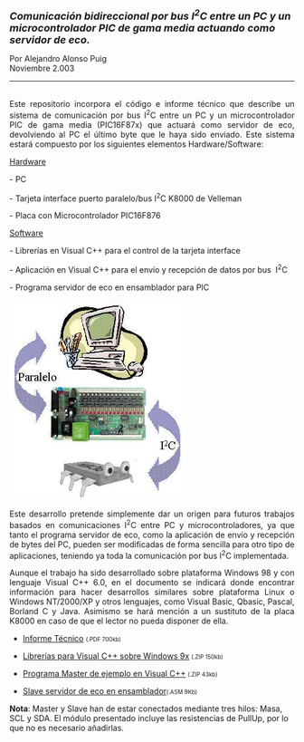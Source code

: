 <html>

<head>
<meta http-equiv="Content-Language" content="es">
<meta name="GENERATOR" content="Microsoft FrontPage 4.0">
<meta name="ProgId" content="FrontPage.Editor.Document">
</head>

<font size="4"><b><i>Comunicación bidireccional por bus I<sup>2</sup>C
      entre un PC y un microcontrolador PIC de gama media actuando como servidor
      de eco.&nbsp;</i></b></font>
      <p>Por Alejandro Alonso Puig<br>
      Noviembre 2.003<br>
  <hr>
<p align="justify"><br>
Este repositorio incorpora el código e informe técnico 
que describe un sistema de comunicación por bus I<sup>2</sup>C
entre un PC y un microcontrolador PIC de gama media (PIC16F87x) que actuará
como servidor de eco, devolviendo al PC el último byte que le haya sido
enviado. Este sistema estará compuesto por los siguientes elementos
Hardware/Software:&nbsp;</p>
<p align="justify"><u>Hardware</u>&nbsp;</p>
     <p align="left">- PC&nbsp;
     <p align="left">- Tarjeta interface puerto paralelo/bus I<sup>2</sup>C K8000 de
    Velleman&nbsp;
     <p align="left">- Placa con Microcontrolador PIC16F876
<br>
<p align="justify"><u>Software</u>&nbsp;</p>
    <p align="left">- Librerías en Visual C++ para el control de la tarjeta
    interface&nbsp;
     <p align="left">- Aplicación en Visual C++ para el envío y recepción de
    datos por bus&nbsp; I<sup>2</sup>C
    <p align="left">- Programa servidor de eco en ensamblador para PIC
<br><br>
<img border="0" src="Link.jpg" width="310" height="349"></td>
 <br>
 <p align="justify">Este desarrollo pretende simplemente dar un origen para
futuros trabajos basados en comunicaciones I<sup>2</sup>C entre PC y
microcontroladores, ya que tanto el programa servidor de eco, como la
aplicación de envío y recepción de bytes del PC, pueden ser modificadas de
forma sencilla para otro tipo de aplicaciones, teniendo ya toda la comunicación
por bus I<sup>2</sup>C implementada.</p>
<p align="justify">Aunque el trabajo ha sido desarrollado sobre plataforma
Windows 98 y con lenguaje Visual C++ 6.0, en el documento se indicará donde
encontrar información para hacer desarrollos similares sobre plataforma Linux o
Windows NT/2000/XP y otros lenguajes, como Visual Basic, Qbasic, Pascal, Borland
C y Java. Asimismo se hará mención a un sustituto de la placa K8000 en caso de
que el lector no pueda disponer de ella.</p>
<ul>
  <li>
    <p align="justify"><a href="I2cPC.pdf">Informe Técnico</a>   <font size="1">
    (.PDF 700kb)</font></li>
  <li>
    <p align="justify"><a href="LibW9xVCpp.zip">Librerías para
    Visual C++
    sobre Windows 9x</a><font size="2">  </font><font size="1">(.ZIP 150kb)</font></li>
  <li>
    <p align="justify"><a href="I2C_Com.zip">Programa Master de ejemplo en
    Visual C++</a><font size="2">   </font><font size="1">(.ZIP 43kb)</font></li>
  <li>
    <p align="justify"><a href="ECOI2C01_Slave.ASM">Slave servidor de eco en
    ensamblador</a><font size="1">(.ASM 9Kb)</font><font size="2">&nbsp;</font></li>
</ul>
<p><b>Nota</b>: Master y Slave han de estar conectados mediante tres hilos:
Masa, SCL y SDA. El módulo presentado incluye las resistencias de PullUp, por
lo que no es necesario añadirlas.</p>
<p>
  <br>


</body>

</html>
